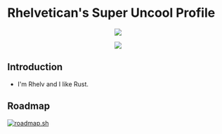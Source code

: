 # Rhelvetican's Super Uncool Profile

<p align="center">
    <a href="">
        <img src="https://github-readme-stats.vercel.app/api?username=Rhelvetican&show_icons=true&theme=gruvbox">
    </a>
    <p align="center">
    <a href="">
        <img src="https://github-readme-stats.vercel.app/api/top-langs/?username=Rhelvetican&theme=gruvbox&layout=donut-vertical">
    </a>
</p>
</p>

## Introduction

- I'm Rhelv and I like Rust.

## Roadmap

[![roadmap.sh](https://roadmap.sh/card/wide/6708c85ffb4be684db17b45e?variant=dark&roadmaps=rust)](https://roadmap.sh)
